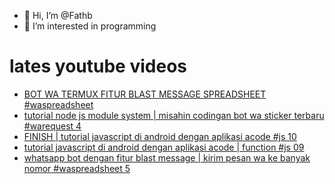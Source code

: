 - 👋 Hi, I’m @Fathb
- 👀 I’m interested in programming

# lates youtube videos
<!-- YOUTUBE:START -->
- [BOT WA TERMUX FITUR BLAST MESSAGE SPREADSHEET #waspreadsheet](https://www.youtube.com/watch?v=YoexCf_Zi0k)
- [tutorial node js module system | misahin codingan bot wa sticker terbaru #warequest 4](https://www.youtube.com/watch?v=HQQLXM1cpnI)
- [FINISH | tutorial javascript di android dengan aplikasi acode #js 10](https://www.youtube.com/watch?v=BOhWQ9Abu6Y)
- [tutorial javascript di android dengan aplikasi acode | function #js 09](https://www.youtube.com/watch?v=3_8mk318wIc)
- [whatsapp bot dengan fitur blast message | kirim pesan wa ke banyak nomor #waspreadsheet 5](https://www.youtube.com/watch?v=Vi4Am3vOZVg)
<!-- YOUTUBE:END -->

<!---
Fathb/Fathb is a ✨ special ✨ repository because its `README.md` (this file) appears on your GitHub profile.
You can click the Preview link to take a look at your changes.
--->
